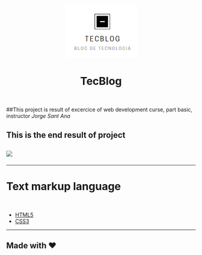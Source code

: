 <h1 align="center">
<img src="https://github.com/AdPsants/TecBlog/blob/77ebec8e42b72c7b78e4da808613decc16aeeeaa/TecBlog/imagens-readme/logo.PNG">
</h1>
<h1 align="center">TecBlog</h1>
<br>

<p>
 ##This project is result of excercice of web development curse, part basic, instructor <em>Jorge Sant Ana</em>
</p  
<hr>
<div algin="center">
<h2 algin="center"> This is the end result of project
<br>
<br>
    <img src="https://github.com/AdPsants/TecBlog/blob/77ebec8e42b72c7b78e4da808613decc16aeeeaa/TecBlog/imagens-readme/tecblog.gif">
</div>
<hr>
<h1 algin="center">Text markup language</h1><br>
<ul>
    <li><a href="https://developer.mozilla.org/pt-BR/docs/Web/HTML">HTML5</a></li>
    <li><a href="https://developer.mozilla.org/pt-BR/docs/Web/CSS">CSS3</a></li>
</ul>
<hr>

## Made with &#10084;



